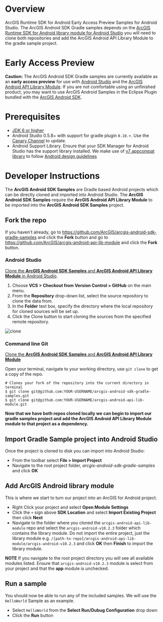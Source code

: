 # Overview
ArcGIS Runtime SDK for Android Early Access Preview Samples for Android Studio.  The ArcGIS Android SDK Gradle samples depends on the [ArcGIS Runtime SDK for Android library module for Android Studio](https://github.com/ArcGIS/arcgis-android-api-lib-module) you will need to clone both repositories and add the ArcGIS Android API Library Module to the gradle sample project.  

# Early Access Preview
**Caution:** The ArcGIS Android SDK Gradle samples are currently available as an **early access preview** for use with [Android Studio](http://developer.android.com/sdk/installing/studio.html) and the [ArcGIS Android API Library Module](https://github.com/ArcGIS/arcgis-android-api-lib-module).  If you are not comfortable using an unfinished product, you may want to use ArcGIS Android Samples in the Eclipse Plugin bundled with the [ArcGIS Android SDK](https://developers.arcgis.com/android/).

# Prerequisites
- [JDK 6 or higher](http://www.oracle.com/technetwork/java/javase/downloads/index.html)
- Android Studio 0.5.8+ with support for gradle plugin ```0.10.+```.  Use the [Canary Channel](http://tools.android.com/download/studio/canary) to update.
- Android Support Library.  Ensure that your SDK Manager for Android Studio has the support library installed.  We make use of [v7 appcompat library](http://developer.android.com/tools/support-library/features.html#v7-appcompat) to follow [Android design guidelines](http://developer.android.com/design/index.html)

# Developer Instructions
The **ArcGIS Android SDK Samples** are Gradle based Android projects which can be directly cloned and imported into Android Studio.  The **ArcGIS Android SDK Samples** require the **ArcGIS Android API Library Module** to be imported into the **ArcGIS Android SDK Samples** project.

## Fork the repo
If you haven't already, go to https://github.com/ArcGIS/arcgis-android-sdk-gradle-samples and click the **Fork** button and go to https://github.com/ArcGIS/arcgis-android-api-lib-module and click the **Fork** button.

### Android Studio
[Clone the **ArcGIS Android SDK Samples** and **ArcGIS Android API Library Module** in Android Studio](http://www.jetbrains.com/idea/webhelp/cloning-a-repository-from-github.html).

1. Choose **VCS > Checkout from Version Control > GitHub** on the main menu.
2. From the **Repository** drop-down list, select the source repository to clone the data from.
3. In the **Folder** text box, specify the directory where the local repository for cloned sources will be set up.
4. Click the Clone button to start cloning the sources from the specified remote repository.

![clone](https://raw.githubusercontent.com/ArcGIS/arcgis-android-sdk-gradle-samples/master/as-clone.png?token=1308001__eyJzY29wZSI6IlJhd0Jsb2I6QXJjR0lTL2FyY2dpcy1hbmRyb2lkLXNkay1ncmFkbGUtc2FtcGxlcy9tYXN0ZXIvYXMtY2xvbmUucG5nIiwiZXhwaXJlcyI6MTQwMTkzOTc2MH0%3D--e4a9f32c5e627f5799076cb28cb16b1db5a4ddd5)

### Command line Git
[Clone the **ArcGIS Android SDK Samples** and **ArcGIS Android API Library Module**](https://help.github.com/articles/fork-a-repo#step-2-clone-your-fork)

Open your terminal, navigate to your working directory, use ```git clone``` to get a copy of the repo.

```
# Clones your fork of the repository into the current directory in terminal
$ git clone git@github.com:YOUR-USERNAME/arcgis-android-sdk-gradle-samples.git
$ git clone git@github.com:YOUR-USERNAME/arcgis-android-api-lib-module.git
```

**Now that we have both repos cloned locally we can begin to import our gradle samples project and add the **ArcGIS Android API Library Module** module to that project as a dependency.**

## Import Gradle Sample project into Android Studio
Once the project is cloned to disk you can import into Android Studio:

* From the toolbar select **File > Import Project**
* Navigate to the root project folder, *arcgis-android-sdk-gradle-samples* and click **OK**

## Add ArcGIS Android library module
This is where we start to turn our project into an ArcGIS for Android project.

* Right Click your project and select **Open Module Settings**
* Click the ```+``` sign above **SDK Location** and select **Import Existing Project** then click **Next**
* Navigate to the folder where you cloned the ```arcgis-android-api-lib-module``` repo and select the ```arcgis-android-v10.2.3``` folder which contains the library module.  Do not import the entire project, just the library module e.g. ```/[path-to-repo]/arcgis-android-api-lib-module/arcgis-android-v10.2.3``` and click **OK** then **Finish** to import the library module.

**NOTE** If you navigate to the root project directory you will see all available modules listed.  Ensure that ```arcgis-android-v10.2.3``` module is select from your project and that the **app** module is unchecked.

## Run a sample
You should now be able to run any of the included samples.  We will use the ```HelloWorld``` Sample as an example.  

* Select ```HelloWorld``` from the **Select Run/Dubug Configuration** drop down
* Click the **Run** button
